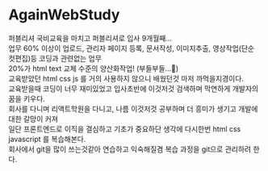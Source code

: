 # AgainWebStudy
퍼블리셔 국비교육을 마치고 퍼블리셔로 입사 9개월째...<br />
업무 60% 이상이 업로드, 관리자 페이지 등록, 문서작성, 이미지추출, 영상작업(단순 컷편집)등 코딩과 관련없는 업무 <br />
20%가 html text 교체 수준의 양산화작업! (부들부들...🤬) <br />
교육받았던 html css js 를 거의 사용하지 않으니 배웠던것 마저 까먹을지경이다. <br />
교육받을때 코딩이 너무 재미있었고 입사초반에 이것저것 검색하며 막연하게 개발자의 꿈을 키우다. <br />
회사를 다니며 리액트학원을 다니고, 나름 이것저것 공부하며 더 흥미가 생기고 개발에 대한 갈망이 커져 <br />
일단 프론트엔드로 이직을 결심하고 기초가 중요하단 생각에 다시한번 html css javascript 를 복습해본다. <br />
회사에서 git을 많이 쓰는것같아 연습하고 익숙해질겸 복습 과정을 git으로 관리하려 한다.

